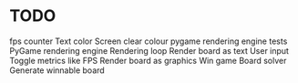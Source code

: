 # TODO
fps counter
Text color
Screen clear colour
pygame rendering engine tests
PyGame rendering engine
Rendering loop
Render board as text
User input
Toggle metrics like FPS
Render board as graphics
Win game
Board solver
Generate winnable board
